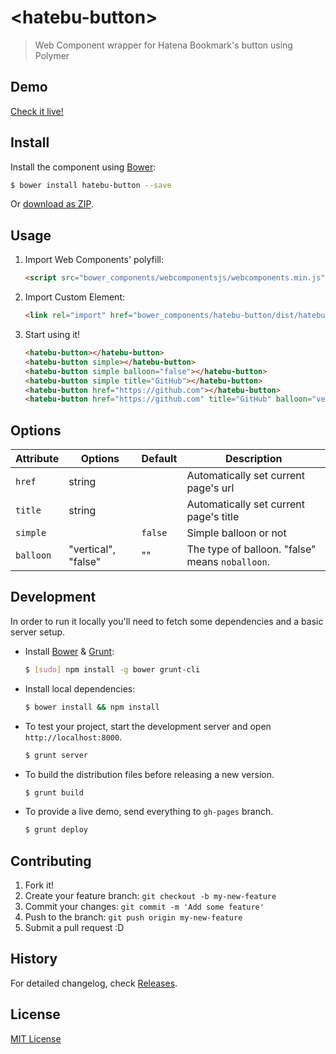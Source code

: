 # &lt;hatebu-button&gt;

> Web Component wrapper for Hatena Bookmark's button using Polymer

## Demo

[Check it live!](http://nekova.github.io/hatebu-button)

## Install

Install the component using [Bower](http://bower.io/):

```sh
$ bower install hatebu-button --save
```

Or [download as ZIP](https://github.com/nekova/hatebu-button/archive/master.zip).

## Usage

1. Import Web Components' polyfill:

    ```html
    <script src="bower_components/webcomponentsjs/webcomponents.min.js"></script>
    ```

2. Import Custom Element:

    ```html
    <link rel="import" href="bower_components/hatebu-button/dist/hatebu-button.html">
    ```

3. Start using it!

    ```html
    <hatebu-button></hatebu-button>
    <hatebu-button simple></hatebu-button>
    <hatebu-button simple balloon="false"></hatebu-button>
    <hatebu-button simple title="GitHub"></hatebu-button>
    <hatebu-button href="https://github.com"></hatebu-button>
    <hatebu-button href="https://github.com" title="GitHub" balloon="vertical"></hatebu-button>
    ```

## Options

Attribute     | Options     | Default      | Description
---           | ---         | ---          | ---
`href`      |  string  |       | Automatically set current page's url
`title`      |  string  |        | Automatically set current page's title
`simple`      |    | `false`      | Simple balloon or not
`balloon`      | "vertical", "false"  | ""      | The type of balloon. "false" means `noballoon`.

## Development

In order to run it locally you'll need to fetch some dependencies and a basic server setup.

* Install [Bower](http://bower.io/) & [Grunt](http://gruntjs.com/):

    ```sh
    $ [sudo] npm install -g bower grunt-cli
    ```

* Install local dependencies:

    ```sh
    $ bower install && npm install
    ```

* To test your project, start the development server and open `http://localhost:8000`.

    ```sh
    $ grunt server
    ```

* To build the distribution files before releasing a new version.

    ```sh
    $ grunt build
    ```

* To provide a live demo, send everything to `gh-pages` branch.

    ```sh
    $ grunt deploy
    ```

## Contributing

1. Fork it!
2. Create your feature branch: `git checkout -b my-new-feature`
3. Commit your changes: `git commit -m 'Add some feature'`
4. Push to the branch: `git push origin my-new-feature`
5. Submit a pull request :D

## History

For detailed changelog, check [Releases](https://github.com/nekova/hatebu-button/releases).

## License

[MIT License](http://opensource.org/licenses/MIT)
